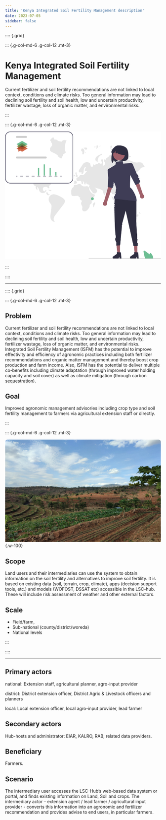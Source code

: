 ```yaml
---
title: 'Kenya Integrated Soil Fertility Management description​'
date: 2023-07-05
sidebar: false
---
```


:::: {.grid}

::: {.g-col-md-6 .g-col-12 .mt-3}

# Kenya Integrated Soil Fertility Management

Current fertilizer and soil fertility recommendations are not linked to local context, conditions and climate risks. 
Too general information may lead to declining soil fertility and soil health, low and uncertain productivity, fertilizer wastage, loss of organic matter, and environmental risks.

:::

::: {.g-col-md-6 .g-col-12 .mt-3}

![](../img/Kenya%20land%20soil%20crop%20data%201.svg)

:::

::::

---

:::: {.grid}

::: {.g-col-md-6 .g-col-12 .mt-3}

## Problem

Current fertilizer and soil fertility recommendations are not linked to local context, conditions and climate risks. Too general information may lead to declining soil fertility and soil health, low and uncertain productivity, fertilizer wastage, loss of organic matter, and environmental risks. 
Integrated Soil Fertility Management (ISFM) has the potential to improve effectivity and efficiency of agronomic practices including both fertilizer recommendations and organic matter management and thereby boost crop production and farm income. 
Also, ISFM has the potential to deliver multiple co-benefits including climate adaptation (through improved water holding capacity and soil cover) as well as climate mitigation (through carbon sequestration).​

## Goal

Improved agronomic management advisories including crop type and soil fertility management to farmers via agricultural extension staff or directly.​

:::

::: {.g-col-md-6 .g-col-12 .mt-3}

![](../img/martin-yegon-Q8PAVNd36cQ-unsplash%201.jpg){.w-100}

## Scope

Land users and their intermediaries can use the system to obtain information on the soil fertility and alternatives to improve soil fertility. 
It is based on existing data (soil, terrain, crop, climate), apps (decision support tools, etc.) and models (WOFOST, DSSAT etc) accessible in the LSC-hub. 
These will include risk assessment of weather and other external factors.​

## Scale 

- Field/farm, 
- Sub-national (county/district/woreda)
- National levels​

:::

::::

---

<div class="grid">

<div class="text-light rounded bg-dark g-col-6 g-col-lg-3 px-2">

## Primary actors

national: Extension staff, agricultural planner, agro-input provider 

district: District extension officer, District Agric & Livestock officers and planners

local: Local extension officer, local agro-input provider, lead farmer​

</div><div class="text-light rounded bg-dark g-col-6 g-col-lg-3 px-2">

## Secondary actors

Hub-hosts and administrator: EIAR, KALRO, RAB; related data providers.​

</div><div class="text-light rounded bg-dark g-col-6 g-col-lg-3 px-2">

## Beneficiary

Farmers.​

</div><div class="text-light rounded bg-dark g-col-6 g-col-lg-3 px-2">

## Scenario ​

The intermediary user accesses the LSC-Hub’s web-based data system or portal, and finds existing information on Land, Soil and crops. 
The intermediary actor – extension agent / lead farmer / agricultural input provider - converts this information into an agronomic and fertilizer recommendation and provides advise to end users, in particular farmers.​

</div></div>

<style>
#title-block-header { display:none; }
</style>